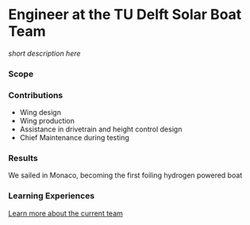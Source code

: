 # Engineer at the TU Delft Solar Boat Team
_short description here_

### Scope

### Contributions
- Wing design
- Wing production
- Assistance in drivetrain and height control design
- Chief Maintenance during testing

### Results
We sailed in Monaco, becoming the first foiling hydrogen powered boat

### Learning Experiences

[Learn more about the current team](https://hydromotionteam.nl)
